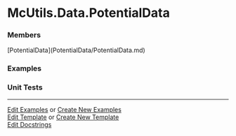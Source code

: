 # <a id="McUtils.Data.PotentialData">McUtils.Data.PotentialData</a>
    


### Members

<div class="container alert alert-secondary bg-light">
  <div class="row">
   <div class="col" markdown="1">
[PotentialData](PotentialData/PotentialData.md)   
</div>
</div>
</div>

### Examples



### Unit Tests



___

[Edit Examples](https://github.com/McCoyGroup/McUtils/edit/edit/ci/examples/McUtils/Data/PotentialData.md) or 
[Create New Examples](https://github.com/McCoyGroup/McUtils/new/edit/?filename=ci/examples/McUtils/Data/PotentialData.md) <br/>
[Edit Template](https://github.com/McCoyGroup/McUtils/edit/edit/ci/docs/McUtils/Data/PotentialData.md) or 
[Create New Template](https://github.com/McCoyGroup/McUtils/new/edit/?filename=ci/docs/templates/McUtils/Data/PotentialData.md) <br/>
[Edit Docstrings](https://github.com/McCoyGroup/McUtils/edit/edit/McUtils/Data/PotentialData/__init__.py?message=Update%20Docs)